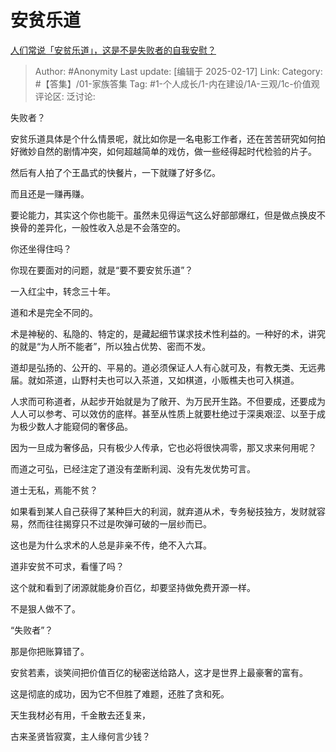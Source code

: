 # 安贫乐道
[人们常说「安贫乐道」，这是不是失败者的自我安慰？](https://www.zhihu.com/question/11093529945/answer/102701522066)

> Author: #Anonymity
> Last update: [编辑于 2025-02-17]
> Link:
> Category: #【答集】/01-家族答集 
> Tag: #1-个人成长/1-内在建设/1A-三观/1c-价值观 
> 评论区:
> 泛讨论:

失败者？

安贫乐道具体是个什么情景呢，就比如你是一名电影工作者，还在苦苦研究如何拍好微妙自然的剧情冲突，如何超越简单的戏仿，做一些经得起时代检验的片子。

然后有人拍了个王晶式的快餐片，一下就赚了好多亿。

而且还是一赚再赚。

要论能力，其实这个你也能干。虽然未见得运气这么好部部爆红，但是做点换皮不换骨的差异化，一般性收入总是不会落空的。

你还坐得住吗？

你现在要面对的问题，就是“要不要安贫乐道”？

一入红尘中，转念三十年。

  

道和术是完全不同的。

术是神秘的、私隐的、特定的，是藏起细节谋求技术性利益的。一种好的术，讲究的就是“为人所不能者”，所以独占优势、密而不发。

道却是弘扬的、公开的、平易的。道必须保证人人有心就可及，有教无类、无远弗届。就如茶道，山野村夫也可以入茶道，又如棋道，小贩樵夫也可入棋道。

人求而可称道者，从起步开始就是为了敞开、为万民开生路。不但要成，还要成为人人可以参考、可以效仿的底样。甚至从性质上就要杜绝过于深奥艰涩、以至于成为极少数人才能窥伺的奢侈品。

因为一旦成为奢侈品，只有极少人传承，它也必将很快凋零，那又求来何用呢？

而道之可弘，已经注定了道没有垄断利润、没有先发优势可言。

道士无私，焉能不贫？

如果看到某人自己获得了某种巨大的利润，就弃道从术，专务秘技独方，发财就容易，然而往往揭穿只不过是吹弹可破的一层纱而已。

这也是为什么求术的人总是非亲不传，绝不入六耳。

道非安贫不可求，看懂了吗？

这个就和看到了闭源就能身价百亿，却要坚持做免费开源一样。

不是狠人做不了。

“失败者”？

那是你把账算错了。

安贫若素，谈笑间把价值百亿的秘密送给路人，这才是世界上最豪奢的富有。

这是彻底的成功，因为它不但胜了难题，还胜了贪和死。

天生我材必有用，千金散去还复来，

古来圣贤皆寂寞，主人缘何言少钱？

